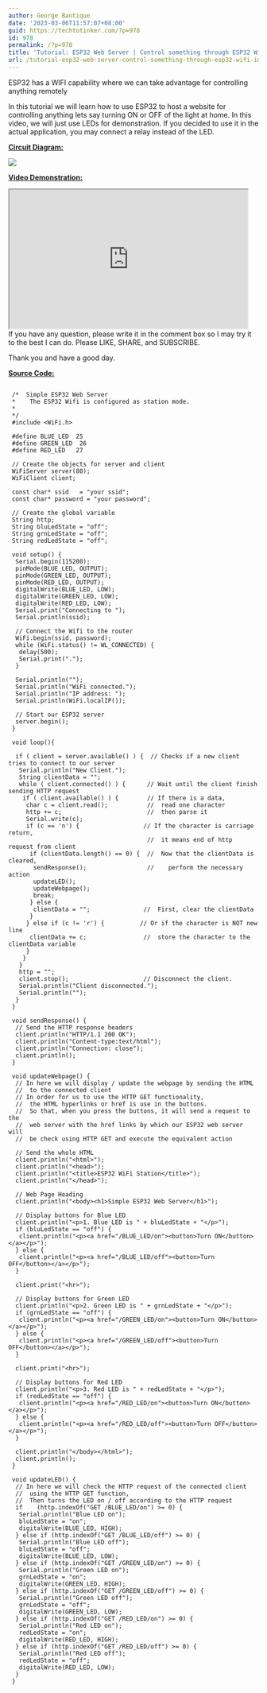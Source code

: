 ```yaml
---
author: George Bantique
date: '2023-03-06T11:57:07+08:00'
guid: https://techtotinker.com/?p=978
id: 978
permalink: /?p=978
title: 'Tutorial: ESP32 Web Server | Control something through ESP32 WiFi in Station Mode'
url: /tutorial-esp32-web-server-control-something-through-esp32-wifi-in-station-mode668-autosave-v1-Tutorial-ESP32-Web-Server-Control-something-through-ESP32-WiFi-in-Station-Mode
---
```



 ESP32 has a WIFI capability where we can take advantage for controlling anything remotely

In this tutorial we will learn how to use ESP32 to host a website for controlling anything lets say turning ON or OFF of the light at home. In this video, we will just use LEDs for demonstration. If you decided to use it in the actual application, you may connect a relay instead of the LED.

**<u>Circuit Diagram:</u>**

[![](https://1.bp.blogspot.com/-PYCl2mCT3Nw/XzEg2C4YKZI/AAAAAAAAAOo/ilJYi29s0PM8aYz8l8cVuQqFyR0UUmZDwCLcBGAsYHQ/s640/ESP32_WebServer_STA.png)](https://1.bp.blogspot.com/-PYCl2mCT3Nw/XzEg2C4YKZI/AAAAAAAAAOo/ilJYi29s0PM8aYz8l8cVuQqFyR0UUmZDwCLcBGAsYHQ/s1227/ESP32_WebServer_STA.png)

**<u>Video Demonstration:</u>**

<div style="clear: both; text-align: left;"><iframe allowfullscreen="" height="280" loading="lazy" src="https://www.youtube.com/embed/Lqn2J7LesCY" width="480" youtube-src-=""></iframe></div>If you have any question, please write it in the comment box so I may try it to the best I can do. Please LIKE, SHARE, and SUBSCRIBE.

Thank you and have a good day.

**<u>Source Code:</u>**

```
 
 /*  Simple ESP32 Web Server
 *    The ESP32 Wifi is configured as station mode.
 *    
 */
 #include <WiFi.h>  
   
 #define BLUE_LED  25  
 #define GREEN_LED  26  
 #define RED_LED   27  
   
 // Create the objects for server and client  
 WiFiServer server(80);  
 WiFiClient client;  
   
 const char* ssid   = "your ssid";  
 const char* password = "your password";  
   
 // Create the global variable  
 String http;  
 String bluLedState = "off";  
 String grnLedState = "off";  
 String redLedState = "off";  
   
 void setup() {  
  Serial.begin(115200);  
  pinMode(BLUE_LED, OUTPUT);  
  pinMode(GREEN_LED, OUTPUT);  
  pinMode(RED_LED, OUTPUT);  
  digitalWrite(BLUE_LED, LOW);  
  digitalWrite(GREEN_LED, LOW);  
  digitalWrite(RED_LED, LOW);  
  Serial.print("Connecting to ");  
  Serial.println(ssid);  
   
  // Connect the Wifi to the router  
  WiFi.begin(ssid, password);  
  while (WiFi.status() != WL_CONNECTED) {  
   delay(500);  
   Serial.print(".");  
  }  
   
  Serial.println("");  
  Serial.println("WiFi connected.");  
  Serial.println("IP address: ");  
  Serial.println(WiFi.localIP());  
   
  // Start our ESP32 server  
  server.begin();  
 }  
   
 void loop(){  
    
  if ( client = server.available() ) {  // Checks if a new client tries to connect to our server  
   Serial.println("New Client.");  
   String clientData = "";  
   while ( client.connected() ) {      // Wait until the client finish sending HTTP request  
    if ( client.available() ) {        // If there is a data,  
     char c = client.read();           //  read one character  
     http += c;                        //  then parse it  
     Serial.write(c);    
     if (c == 'n') {                  // If the character is carriage return,   
                                       //  it means end of http request from client  
      if (clientData.length() == 0) {  //  Now that the clientData is cleared,  
       sendResponse();                 //    perform the necessary action  
       updateLED();  
       updateWebpage();  
       break;  
      } else {  
       clientData = "";               //  First, clear the clientData  
      }  
     } else if (c != 'r') {          // Or if the character is NOT new line  
      clientData += c;                //  store the character to the clientData variable  
     }  
    }  
   }   
   http = "";  
   client.stop();                     // Disconnect the client.  
   Serial.println("Client disconnected.");  
   Serial.println("");  
  }  
 }  
   
 void sendResponse() {  
  // Send the HTTP response headers  
  client.println("HTTP/1.1 200 OK");  
  client.println("Content-type:text/html");  
  client.println("Connection: close");  
  client.println();   
 }  
   
 void updateWebpage() {  
  // In here we will display / update the webpage by sending the HTML   
  //  to the connected client  
  // In order for us to use the HTTP GET functionality,  
  //  the HTML hyperlinks or href is use in the buttons.   
  //  So that, when you press the buttons, it will send a request to the   
  //  web server with the href links by which our ESP32 web server will  
  //  be check using HTTP GET and execute the equivalent action  
    
  // Send the whole HTML  
  client.println("<html>");  
  client.println("<head>");  
  client.println("<title>ESP32 WiFi Station</title>");  
  client.println("</head>");  
    
  // Web Page Heading  
  client.println("<body><h1>Simple ESP32 Web Server</h1>");  
   
  // Display buttons for Blue LED  
  client.println("<p>1. Blue LED is " + bluLedState + "</p>");    
  if (bluLedState == "off") {  
   client.println("<p><a href="/BLUE_LED/on"><button>Turn ON</button></a></p>");  
  } else {  
   client.println("<p><a href="/BLUE_LED/off"><button>Turn OFF</button></a></p>");  
  }   
   
  client.print("<hr>");  
    
  // Display buttons for Green LED  
  client.println("<p>2. Green LED is " + grnLedState + "</p>");    
  if (grnLedState == "off") {  
   client.println("<p><a href="/GREEN_LED/on"><button>Turn ON</button></a></p>");  
  } else {  
   client.println("<p><a href="/GREEN_LED/off"><button>Turn OFF</button></a></p>");  
  }   
   
  client.print("<hr>");  
      
  // Display buttons for Red LED  
  client.println("<p>3. Red LED is " + redLedState + "</p>");    
  if (redLedState == "off") {  
   client.println("<p><a href="/RED_LED/on"><button>Turn ON</button></a></p>");  
  } else {  
   client.println("<p><a href="/RED_LED/off"><button>Turn OFF</button></a></p>");  
  }  
   
  client.println("</body></html>");  
  client.println();  
 }  
   
 void updateLED() {  
  // In here we will check the HTTP request of the connected client  
  //  using the HTTP GET function,  
  //  Then turns the LED on / off according to the HTTP request  
  if    (http.indexOf("GET /BLUE_LED/on") >= 0) {  
   Serial.println("Blue LED on");  
   bluLedState = "on";  
   digitalWrite(BLUE_LED, HIGH);  
  } else if (http.indexOf("GET /BLUE_LED/off") >= 0) {  
   Serial.println("Blue LED off");  
   bluLedState = "off";  
   digitalWrite(BLUE_LED, LOW);  
  } else if (http.indexOf("GET /GREEN_LED/on") >= 0) {  
   Serial.println("Green LED on");  
   grnLedState = "on";  
   digitalWrite(GREEN_LED, HIGH);  
  } else if (http.indexOf("GET /GREEN_LED/off") >= 0) {  
   Serial.println("Green LED off");  
   grnLedState = "off";  
   digitalWrite(GREEN_LED, LOW);  
  } else if (http.indexOf("GET /RED_LED/on") >= 0) {  
   Serial.println("Red LED on");  
   redLedState = "on";  
   digitalWrite(RED_LED, HIGH);  
  } else if (http.indexOf("GET /RED_LED/off") >= 0) {  
   Serial.println("Red LED off");  
   redLedState = "off";  
   digitalWrite(RED_LED, LOW);  
  }  
 }  

```

</body></html>